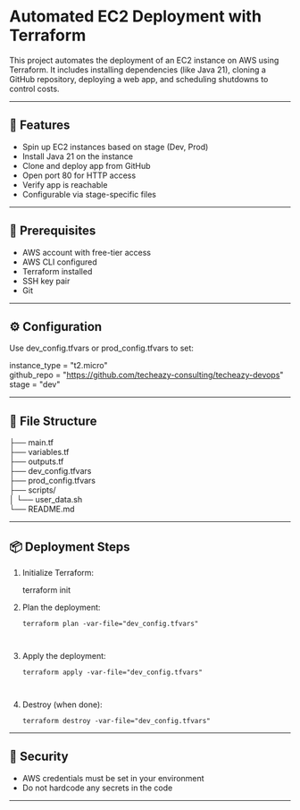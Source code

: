 # Automated EC2 Deployment with Terraform

This project automates the deployment of an EC2 instance on AWS using Terraform. It includes installing dependencies (like Java 21), cloning a GitHub repository, deploying a web app, and scheduling shutdowns to control costs.

---

## 🚀 Features

- Spin up EC2 instances based on stage (Dev, Prod)
- Install Java 21 on the instance
- Clone and deploy app from GitHub
- Open port 80 for HTTP access
- Verify app is reachable
- Configurable via stage-specific files

---

## 🔧 Prerequisites

- AWS account with free-tier access
- AWS CLI configured
- Terraform installed
- SSH key pair
- Git

---

## ⚙ Configuration

Use dev_config.tfvars or prod_config.tfvars to set:   
                                   
instance_type = "t2.micro"                                                       
github_repo   = "https://github.com/techeazy-consulting/techeazy-devops"            
stage         = "dev"                          

---


## 📁 File Structure        
                  
                     
├── main.tf              
├── variables.tf                      
├── outputs.tf                  
├── dev_config.tfvars                    
├── prod_config.tfvars                  
├── scripts/                     
│   └── user_data.sh                           
└── README.md                                      


---

## 📦 Deployment Steps

1. Initialize Terraform:        
                   
   terraform init              
                                  
                           
2. Plan the deployment:             
   ```                                               
   terraform plan -var-file="dev_config.tfvars"          
                             
                             
3. Apply the deployment:                      
   ```                                               
   terraform apply -var-file="dev_config.tfvars"              
                               
                             
4. Destroy (when done):       
   ```                                                   
   terraform destroy -var-file="dev_config.tfvars"      
   ```                   
                   
---               

## 🔐 Security

- AWS credentials must be set in your environment
- Do not hardcode any secrets in the code

---
